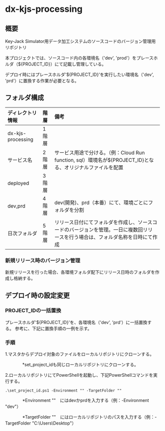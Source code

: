 # dx-kjs-processing

## 概要
Key-Jack Simulator用データ加工システムのソースコードのバージョン管理用リポジトリ

本プロジェクトでは、ソースコード内の各環境名（'dev', 'prod'）をプレースホルダ（${PROJECT_ID}）にて記載し管理している。

デプロイ時にはプレースホルダ'${PROJECT_ID}'を実行したい環境名（'dev', 'prd'）に置換する作業が必要となる。

## フォルダ構成

| ディレクトリ情報 | 階層 | 備考 |
|:-----------|:-----------|:-----------|
| dx-kjs-processing | 1階層 |  |
| サービス名 | 2階層 | サービス用途で分ける。（例：Cloud Run function, sql）環境名が${PROJECT_ID}となる、オリジナルファイルを配置 |
| deployed | 3階層 | |
| dev,prd | 4階層 | dev(開発)、prd（本番）にて、環境ごとにフォルダを分割 |
| 日次フォルダ | 5階層 | リリース日付にてフォルダを作成し、ソースコードのバージョンを管理。一日に複数回リリースを行う場合は、フォルダ名称を日時にて作成|

### 新規リリース時のバージョン管理

新規リリースを行った場合、各環境フォルダ配下にリリース日時のフォルダを作成し格納する。

## デプロイ時の設定変更

### PROJECT_IDの一括置換

プレースホルダ'${PROJECT_ID}'を、各環境名（'dev', 'prd'）に一括置換する。
参考に、下記に置換手順の一例を示す。

### 手順

1.マスタからデプロイ対象のファイルをローカルリポジトリにクローンする。

　　　　*set_project_idも同じローカルリポジトリにクローンする。


2.ローカルリポジトリにてPowerShellを起動し、下記PowerShellコマンドを実行する。

    .\set_project_id.ps1 -Environment "" -TargetFolder ""
    
　　　　*Environment ""　にはdevかprdを入力する（例：-Environment "dev"）

　　　　*TargetFolder ""　にはローカルリポジトリのパスを入力する（例：-TargetFolder "C:\Users\Desktop"）

